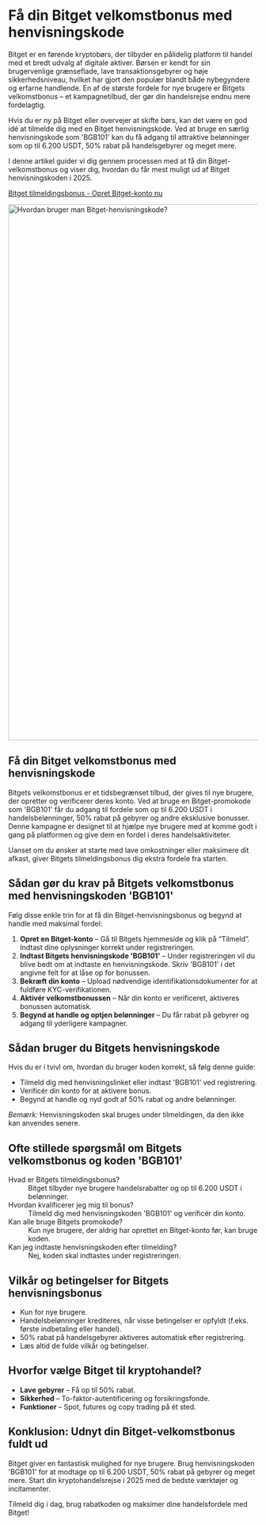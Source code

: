 <h1>Få din Bitget velkomstbonus med henvisningskode</h1>
<p>Bitget er en førende kryptobørs, der tilbyder en pålidelig platform til handel med et bredt udvalg af digitale aktiver. Børsen er kendt for sin brugervenlige grænseflade, lave transaktionsgebyrer og høje sikkerhedsniveau, hvilket har gjort den populær blandt både nybegyndere og erfarne handlende. En af de største fordele for nye brugere er Bitgets velkomstbonus – et kampagnetilbud, der gør din handelsrejse endnu mere fordelagtig.</p>
<p>Hvis du er ny på Bitget eller overvejer at skifte børs, kan det være en god idé at tilmelde dig med en Bitget henvisningskode. Ved at bruge en særlig henvisningskode som 'BGB101' kan du få adgang til attraktive belønninger som op til 6.200 USDT, 50% rabat på handelsgebyrer og meget mere.</p>
<p>I denne artikel guider vi dig gennem processen med at få din Bitget-velkomstbonus og viser dig, hvordan du får mest muligt ud af Bitget henvisningskoden i 2025.</p>

<p><a href="https://partner.bitget.com/bg/new1" target="_blank">Bitget tilmeldingsbonus - Opret Bitget-konto nu</a></p>

<img src="https://images.mirror-media.xyz/publication-images/v3iuxrboiFzyLwvWEqFWv.png" alt="Hvordan bruger man Bitget-henvisningskode?" width="1080"> 

<h2>Få din Bitget velkomstbonus med henvisningskode</h2>
<p>Bitgets velkomstbonus er et tidsbegrænset tilbud, der gives til nye brugere, der opretter og verificerer deres konto. Ved at bruge en Bitget-promokode som 'BGB101' får du adgang til fordele som op til 6.200 USDT i handelsbelønninger, 50% rabat på gebyrer og andre eksklusive bonusser. Denne kampagne er designet til at hjælpe nye brugere med at komme godt i gang på platformen og give dem en fordel i deres handelsaktiviteter.</p>
<p>Uanset om du ønsker at starte med lave omkostninger eller maksimere dit afkast, giver Bitgets tilmeldingsbonus dig ekstra fordele fra starten.</p>

<h2>Sådan gør du krav på Bitgets velkomstbonus med henvisningskoden 'BGB101'</h2>
<p>Følg disse enkle trin for at få din Bitget-henvisningsbonus og begynd at handle med maksimal fordel:</p>
<ol>
<li><strong>Opret en Bitget-konto</strong> – Gå til Bitgets hjemmeside og klik på “Tilmeld”. Indtast dine oplysninger korrekt under registreringen.</li>
<li><strong>Indtast Bitgets henvisningskode 'BGB101'</strong> – Under registreringen vil du blive bedt om at indtaste en henvisningskode. Skriv 'BGB101' i det angivne felt for at låse op for bonussen.</li>
<li><strong>Bekræft din konto</strong> – Upload nødvendige identifikationsdokumenter for at fuldføre KYC-verifikationen.</li>
<li><strong>Aktivér velkomstbonussen</strong> – Når din konto er verificeret, aktiveres bonussen automatisk.</li>
<li><strong>Begynd at handle og optjen belønninger</strong> – Du får rabat på gebyrer og adgang til yderligere kampagner.</li>
</ol>

<h2>Sådan bruger du Bitgets henvisningskode</h2>
<p>Hvis du er i tvivl om, hvordan du bruger koden korrekt, så følg denne guide:</p>
<ul>
<li>Tilmeld dig med henvisningslinket eller indtast 'BGB101' ved registrering.</li>
<li>Verificér din konto for at aktivere bonus.</li>
<li>Begynd at handle og nyd godt af 50% rabat og andre belønninger.</li>
</ul>
<p><em>Bemærk:</em> Henvisningskoden skal bruges under tilmeldingen, da den ikke kan anvendes senere.</p>

<h2>Ofte stillede spørgsmål om Bitgets velkomstbonus og koden 'BGB101'</h2>
<dl>
<dt>Hvad er Bitgets tilmeldingsbonus?</dt>
<dd>Bitget tilbyder nye brugere handelsrabatter og op til 6.200 USDT i belønninger.</dd>

<dt>Hvordan kvalificerer jeg mig til bonus?</dt>
<dd>Tilmeld dig med henvisningskoden 'BGB101' og verificér din konto.</dd>

<dt>Kan alle bruge Bitgets promokode?</dt>
<dd>Kun nye brugere, der aldrig har oprettet en Bitget-konto før, kan bruge koden.</dd>

<dt>Kan jeg indtaste henvisningskoden efter tilmelding?</dt>
<dd>Nej, koden skal indtastes under registreringen.</dd>
</dl>

<h2>Vilkår og betingelser for Bitgets henvisningsbonus</h2>
<ul>
<li>Kun for nye brugere.</li>
<li>Handelsbelønninger krediteres, når visse betingelser er opfyldt (f.eks. første indbetaling eller handel).</li>
<li>50% rabat på handelsgebyrer aktiveres automatisk efter registrering.</li>
<li>Læs altid de fulde vilkår og betingelser.</li>
</ul>

<h2>Hvorfor vælge Bitget til kryptohandel?</h2>
<ul>
<li><strong>Lave gebyrer</strong> – Få op til 50% rabat.</li>
<li><strong>Sikkerhed</strong> – To-faktor-autentificering og forsikringsfonde.</li>
<li><strong>Funktioner</strong> – Spot, futures og copy trading på ét sted.</li>
</ul>

<h2>Konklusion: Udnyt din Bitget-velkomstbonus fuldt ud</h2>
<p>Bitget giver en fantastisk mulighed for nye brugere. Brug henvisningskoden 'BGB101' for at modtage op til 6.200 USDT, 50% rabat på gebyrer og meget mere. Start din kryptohandelsrejse i 2025 med de bedste værktøjer og incitamenter.</p>
<p>Tilmeld dig i dag, brug rabatkoden og maksimer dine handelsfordele med Bitget!</p>
</body>
</html>
